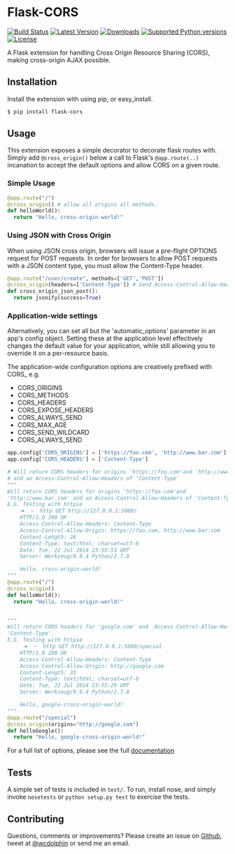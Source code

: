 # Flask-CORS

[![Build Status](https://api.travis-ci.org/wcdolphin/flask-cors.png?branch=master)](https://travis-ci.org/wcdolphin/flask-cors)
[![Latest Version](https://pypip.in/version/Flask-Cors/badge.svg)](https://pypi.python.org/pypi/Flask-Cors/)
[![Downloads](https://pypip.in/download/Flask-Cors/badge.svg)](https://pypi.python.org/pypi/Flask-Cors/)
[![Supported Python versions](https://pypip.in/py_versions/Flask-Cors/badge.svg)](https://pypi.python.org/pypi/Flask-Cors/)
[![License](https://pypip.in/license/Flask-Cors/badge.svg)](https://pypi.python.org/pypi/Flask-Cors/)

A Flask extension for handling Cross Origin Resource Sharing (CORS), making
cross-origin AJAX possible.


## Installation

Install the extension with using pip, or easy_install.
```bash
$ pip install flask-cors
```

## Usage
This extension exposes a simple decorator to decorate flask routes with. Simply
add `@cross_origin()` below a call to Flask's `@app.route(..)` incanation to
accept the default options and allow CORS on a given route.


### Simple Usage

```python
@app.route("/")
@cross_origin() # allow all origins all methods.
def helloWorld():
  return "Hello, cross-origin-world!"
```

### Using JSON with Cross Origin
When using JSON cross origin, browsers will issue a pre-flight OPTIONS request
for POST requests. In order for browsers to allow POST requests with a JSON
content type, you must allow the Content-Type header.

```python
@app.route("/user/create", methods=['GET','POST'])
@cross_origin(headers=['Content-Type']) # Send Access-Control-Allow-Headers
def cross_origin_json_post():
  return jsonify(success=True)
```


### Application-wide settings
Alternatively, you can set all but the 'automatic_options' parameter in an app's config
object. Setting these at the application level effectively changes the
default value for your application, while still allowing you to override
it on a per-resource basis.

The application-wide configuration options are creatively prefixed with CORS_
e.g.
* CORS_ORIGINS
* CORS_METHODS
* CORS_HEADERS
* CORS_EXPOSE_HEADERS
* CORS_ALWAYS_SEND
* CORS_MAX_AGE
* CORS_SEND_WILDCARD
* CORS_ALWAYS_SEND

```python
app.config['CORS_ORIGINS'] = ['https://foo.com', 'http://www.bar.com']
app.config['CORS_HEADERS'] = ['Content-Type']

# Will return CORS headers for origins 'https://foo.com'and 'http://www.bar.com'
# and an Access-Control-Allow-Headers of 'Content-Type'
"""
Will return CORS headers for origins 'https://foo.com'and
'http://www.bar.com' and an Access-Control-Allow-Headers of 'Content-Type'
E.G. Testing with httpie
    ➜  ~  http GET http://127.0.0.1:5000/
    HTTP/1.0 200 OK
    Access-Control-Allow-Headers: Content-Type
    Access-Control-Allow-Origin: https://foo.com, http://www.bar.com
    Content-Length: 26
    Content-Type: text/html; charset=utf-8
    Date: Tue, 22 Jul 2014 23:55:53 GMT
    Server: Werkzeug/0.9.4 Python/2.7.8

    Hello, cross-origin-world!
"""
@app.route("/")
@cross_origin()
def helloWorld():
  return "Hello, cross-origin-world!"


"""
Will return CORS headers for 'google.com' and  Access-Control-Allow-Headers of
'Content-Type'.
E.G. Testing with httpie
     ➜  ~  http GET http://127.0.0.1:5000/special
    HTTP/1.0 200 OK
    Access-Control-Allow-Headers: Content-Type
    Access-Control-Allow-Origin: http://google.com
    Content-Length: 33
    Content-Type: text/html; charset=utf-8
    Date: Tue, 22 Jul 2014 23:55:29 GMT
    Server: Werkzeug/0.9.4 Python/2.7.8

    Hello, google-cross-origin-world!
"""
@app.route("/special")
@cross_origin(origins="http://google.com")
def helloGoogle():
  return "Hello, google-cross-origin-world!"

```

For a full list of options, please see the full [documentation](http://flask-cors.readthedocs.org/en/latest/)


## Tests
A simple set of tests is included in `test/`. To run, install nose, and simply invoke `nosetests` or `python setup.py test` to exercise the tests.

## Contributing
Questions, comments or improvements? Please create an issue on [Github](https://github.com/wcdolphin/flask-cors), tweet at [@wcdolphin](https://twitter.com/wcdolphin) or send me an email.

